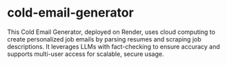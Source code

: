 # cold-email-generator
This Cold Email Generator, deployed on Render, uses cloud computing to create personalized job emails by parsing resumes and scraping job descriptions. It leverages LLMs with fact-checking to ensure accuracy and supports multi-user access for scalable, secure usage.
